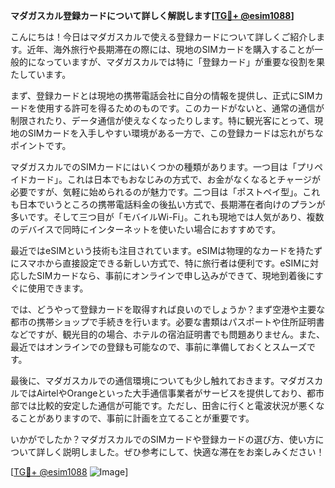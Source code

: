 **マダガスカル登録カードについて詳しく解説します[[TG💪+ @esim1088](https://t.me/s/esim1088)]**

こんにちは！今日はマダガスカルで使える登録カードについて詳しくご紹介します。近年、海外旅行や長期滞在の際には、現地のSIMカードを購入することが一般的になっていますが、マダガスカルでは特に「登録カード」が重要な役割を果たしています。

まず、登録カードとは現地の携帯電話会社に自分の情報を提供し、正式にSIMカードを使用する許可を得るためのものです。このカードがないと、通常の通信が制限されたり、データ通信が使えなくなったりします。特に観光客にとって、現地のSIMカードを入手しやすい環境がある一方で、この登録カードは忘れがちなポイントです。

マダガスカルでのSIMカードにはいくつかの種類があります。一つ目は「プリペイドカード」。これは日本でもおなじみの方式で、お金がなくなるとチャージが必要ですが、気軽に始められるのが魅力です。二つ目は「ポストペイ型」。これも日本でいうところの携帯電話料金の後払い方式で、長期滞在者向けのプランが多いです。そして三つ目が「モバイルWi-Fi」。これも現地では人気があり、複数のデバイスで同時にインターネットを使いたい場合におすすめです。

最近ではeSIMという技術も注目されています。eSIMは物理的なカードを持たずにスマホから直接設定できる新しい方式で、特に旅行者は便利です。eSIMに対応したSIMカードなら、事前にオンラインで申し込みができて、現地到着後にすぐに使用できます。

では、どうやって登録カードを取得すれば良いのでしょうか？まず空港や主要な都市の携帯ショップで手続きを行います。必要な書類はパスポートや住所証明書などですが、観光目的の場合、ホテルの宿泊証明書でも問題ありません。また、最近ではオンラインでの登録も可能なので、事前に準備しておくとスムーズです。

最後に、マダガスカルでの通信環境についても少し触れておきます。マダガスカルではAirtelやOrangeといった大手通信事業者がサービスを提供しており、都市部では比較的安定した通信が可能です。ただし、田舎に行くと電波状況が悪くなることがありますので、事前に計画を立てることが重要です。

いかがでしたか？マダガスカルでのSIMカードや登録カードの選び方、使い方について詳しく説明しました。ぜひ参考にして、快適な滞在をお楽しみください！

[[TG💪+ @esim1088](https://t.me/s/esim1088) ![Image](https://i.postimg.cc/Y0z9fWf4/image.png)]